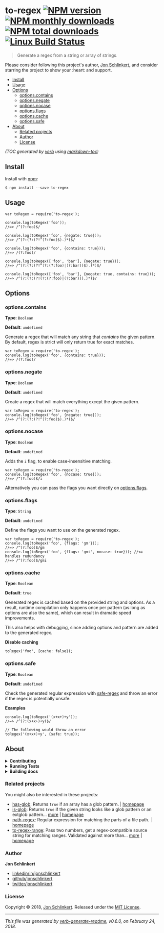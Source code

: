 <h1 id="to-regex-%21npm-version-%21npm-monthly-downloads-%21npm-total-downloads-%21linux-build-status">to-regex <a href="https://www.npmjs.com/package/to-regex"><img src="https://img.shields.io/npm/v/to-regex.svg?style=flat" alt="NPM version" /></a> <a href="https://npmjs.org/package/to-regex"><img src="https://img.shields.io/npm/dm/to-regex.svg?style=flat" alt="NPM monthly downloads" /></a> <a href="https://npmjs.org/package/to-regex"><img src="https://img.shields.io/npm/dt/to-regex.svg?style=flat" alt="NPM total downloads" /></a> <a href="https://travis-ci.org/jonschlinkert/to-regex"><img src="https://img.shields.io/travis/jonschlinkert/to-regex.svg?style=flat&amp;label=Travis" alt="Linux Build Status" /></a></h1>

<blockquote>
  <p>Generate a regex from a string or array of strings.</p>
</blockquote>

<p>Please consider following this project's author, <a href="https://github.com/jonschlinkert">Jon Schlinkert</a>, and consider starring the project to show your :heart: and support.</p>

<ul>
<li><a href="#install">Install</a></li>
<li><a href="#usage">Usage</a></li>
<li><a href="#options">Options</a>

<ul>
<li><a href="#optionscontains">options.contains</a></li>
<li><a href="#optionsnegate">options.negate</a></li>
<li><a href="#optionsnocase">options.nocase</a></li>
<li><a href="#optionsflags">options.flags</a></li>
<li><a href="#optionscache">options.cache</a></li>
<li><a href="#optionssafe">options.safe</a></li>
</ul></li>
<li><a href="#about">About</a>

<ul>
<li><a href="#related-projects">Related projects</a></li>
<li><a href="#author">Author</a></li>
<li><a href="#license">License</a></li>
</ul></li>
</ul>

<p><em>(TOC generated by <a href="https://github.com/verbose/verb">verb</a> using <a href="https://github.com/jonschlinkert/markdown-toc">markdown-toc</a>)</em></p>

<h2 id="install">Install</h2>

<p>Install with <a href="https://www.npmjs.com/">npm</a>:</p>

<pre><code class="sh">$ npm install --save to-regex
</code></pre>

<h2 id="usage">Usage</h2>

<pre><code class="js">var toRegex = require('to-regex');

console.log(toRegex('foo'));
//=&gt; /^(?:foo)$/

console.log(toRegex('foo', {negate: true}));
//=&gt; /^(?:(?:(?!^(?:foo)$).)*)$/

console.log(toRegex('foo', {contains: true}));
//=&gt; /(?:foo)/

console.log(toRegex(['foo', 'bar'], {negate: true}));
//=&gt; /^(?:(?:(?!^(?:(?:foo)|(?:bar))$).)*)$/

console.log(toRegex(['foo', 'bar'], {negate: true, contains: true}));
//=&gt; /^(?:(?:(?!(?:(?:foo)|(?:bar))).)*)$/
</code></pre>

<h2 id="options">Options</h2>

<h3 id="options.contains">options.contains</h3>

<p><strong>Type</strong>: <code>Boolean</code></p>

<p><strong>Default</strong>: <code>undefined</code></p>

<p>Generate a regex that will match any string that <em>contains</em> the given pattern. By default, regex is strict will only return true for exact matches.</p>

<pre><code class="js">var toRegex = require('to-regex');
console.log(toRegex('foo', {contains: true}));
//=&gt; /(?:foo)/
</code></pre>

<h3 id="options.negate">options.negate</h3>

<p><strong>Type</strong>: <code>Boolean</code></p>

<p><strong>Default</strong>: <code>undefined</code></p>

<p>Create a regex that will match everything except the given pattern.</p>

<pre><code class="js">var toRegex = require('to-regex');
console.log(toRegex('foo', {negate: true}));
//=&gt; /^(?:(?:(?!^(?:foo)$).)*)$/
</code></pre>

<h3 id="options.nocase">options.nocase</h3>

<p><strong>Type</strong>: <code>Boolean</code></p>

<p><strong>Default</strong>: <code>undefined</code></p>

<p>Adds the <code>i</code> flag, to enable case-insensitive matching.</p>

<pre><code class="js">var toRegex = require('to-regex');
console.log(toRegex('foo', {nocase: true}));
//=&gt; /^(?:foo)$/i
</code></pre>

<p>Alternatively you can pass the flags you want directly on <a href="#options.flags">options.flags</a>.</p>

<h3 id="options.flags">options.flags</h3>

<p><strong>Type</strong>: <code>String</code></p>

<p><strong>Default</strong>: <code>undefined</code></p>

<p>Define the flags you want to use on the generated regex.</p>

<pre><code class="js">var toRegex = require('to-regex');
console.log(toRegex('foo', {flags: 'gm'}));
//=&gt; /^(?:foo)$/gm
console.log(toRegex('foo', {flags: 'gmi', nocase: true})); //&lt;= handles redundancy
//=&gt; /^(?:foo)$/gmi
</code></pre>

<h3 id="options.cache">options.cache</h3>

<p><strong>Type</strong>: <code>Boolean</code></p>

<p><strong>Default</strong>: <code>true</code></p>

<p>Generated regex is cached based on the provided string and options. As a result, runtime compilation only happens once per pattern (as long as options are also the same), which can result in dramatic speed improvements.</p>

<p>This also helps with debugging, since adding options and pattern are added to the generated regex.</p>

<p><strong>Disable caching</strong></p>

<pre><code class="js">toRegex('foo', {cache: false});
</code></pre>

<h3 id="options.safe">options.safe</h3>

<p><strong>Type</strong>: <code>Boolean</code></p>

<p><strong>Default</strong>: <code>undefined</code></p>

<p>Check the generated regular expression with <a href="https://github.com/substack/safe-regex">safe-regex</a> and throw an error if the regex is potentially unsafe.</p>

<p><strong>Examples</strong></p>

<pre><code class="js">console.log(toRegex('(x+x+)+y'));
//=&gt; /^(?:(x+x+)+y)$/

// The following would throw an error
toRegex('(x+x+)+y', {safe: true});
</code></pre>

<h2 id="about">About</h2>

<details>
<summary><strong>Contributing</strong></summary>

Pull requests and stars are always welcome. For bugs and feature requests, [please create an issue](../../issues/new).

</details>

<details>
<summary><strong>Running Tests</strong></summary>

Running and reviewing unit tests is a great way to get familiarized with a library and its API. You can install dependencies and run tests with the following command:

```sh
$ npm install && npm test
```

</details>

<details>
<summary><strong>Building docs</strong></summary>

_(This project's readme.md is generated by [verb](https://github.com/verbose/verb-generate-readme), please don't edit the readme directly. Any changes to the readme must be made in the [.verb.md](.verb.md) readme template.)_

To generate the readme, run the following command:

```sh
$ npm install -g verbose/verb#dev verb-generate-readme && verb
```

</details>

<h3 id="related-projects">Related projects</h3>

<p>You might also be interested in these projects:</p>

<ul>
<li><a href="https://www.npmjs.com/package/has-glob">has-glob</a>: Returns <code>true</code> if an array has a glob pattern. | <a href="https://github.com/jonschlinkert/has-glob" title="Returns <code>true</code> if an array has a glob pattern.">homepage</a></li>
<li><a href="https://www.npmjs.com/package/is-glob">is-glob</a>: Returns <code>true</code> if the given string looks like a glob pattern or an extglob pattern… <a href="https://github.com/jonschlinkert/is-glob">more</a> | <a href="https://github.com/jonschlinkert/is-glob" title="Returns <code>true</code> if the given string looks like a glob pattern or an extglob pattern. This makes it easy to create code that only uses external modules like node-glob when necessary, resulting in much faster code execution and initialization time, and a bet">homepage</a></li>
<li><a href="https://www.npmjs.com/package/path-regex">path-regex</a>: Regular expression for matching the parts of a file path. | <a href="https://github.com/regexps/path-regex" title="Regular expression for matching the parts of a file path.">homepage</a></li>
<li><a href="https://www.npmjs.com/package/to-regex-range">to-regex-range</a>: Pass two numbers, get a regex-compatible source string for matching ranges. Validated against more than… <a href="https://github.com/micromatch/to-regex-range">more</a> | <a href="https://github.com/micromatch/to-regex-range" title="Pass two numbers, get a regex-compatible source string for matching ranges. Validated against more than 2.78 million test assertions.">homepage</a></li>
</ul>

<h3 id="author">Author</h3>

<p><strong>Jon Schlinkert</strong></p>

<ul>
<li><a href="https://linkedin.com/in/jonschlinkert">linkedin/in/jonschlinkert</a></li>
<li><a href="https://github.com/jonschlinkert">github/jonschlinkert</a></li>
<li><a href="https://twitter.com/jonschlinkert">twitter/jonschlinkert</a></li>
</ul>

<h3 id="license">License</h3>

<p>Copyright © 2018, <a href="https://github.com/jonschlinkert">Jon Schlinkert</a>.
Released under the <a href="LICENSE">MIT License</a>.</p>

<hr />

<p><em>This file was generated by <a href="https://github.com/verbose/verb-generate-readme">verb-generate-readme</a>, v0.6.0, on February 24, 2018.</em></p>
